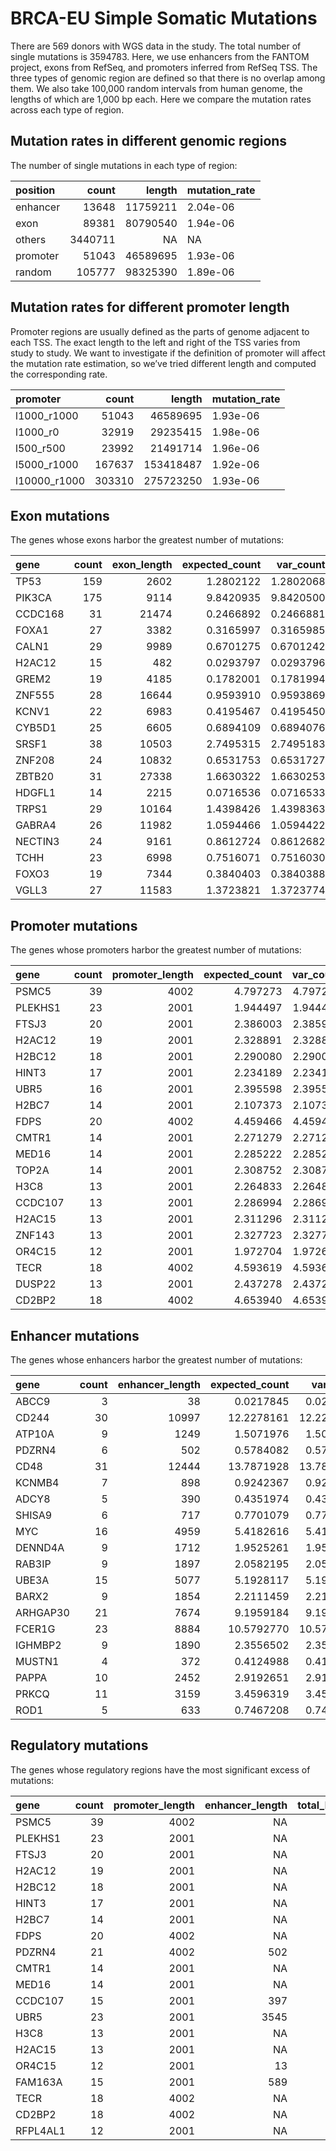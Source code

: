 BRCA-EU Simple Somatic Mutations
================

There are 569 donors with WGS data in the study. The total number of
single mutations is 3594783. Here, we use enhancers from the FANTOM
project, exons from RefSeq, and promoters inferred from RefSeq TSS. The
three types of genomic region are defined so that there is no overlap
among them. We also take 100,000 random intervals from human genome, the
lengths of which are 1,000 bp each. Here we compare the mutation rates
across each type of region.

## Mutation rates in different genomic regions

The number of single mutations in each type of region:

| position |   count |   length | mutation\_rate |
| :------- | ------: | -------: | :------------- |
| enhancer |   13648 | 11759211 | 2.04e-06       |
| exon     |   89381 | 80790540 | 1.94e-06       |
| others   | 3440711 |       NA | NA             |
| promoter |   51043 | 46589695 | 1.93e-06       |
| random   |  105777 | 98325390 | 1.89e-06       |

## Mutation rates for different promoter length

Promoter regions are usually defined as the parts of genome adjacent to
each TSS. The exact length to the left and right of the TSS varies from
study to study. We want to investigate if the definition of promoter
will affect the mutation rate estimation, so we’ve tried different
length and computed the corresponding rate.

| promoter      |  count |    length | mutation\_rate |
| :------------ | -----: | --------: | :------------- |
| l1000\_r1000  |  51043 |  46589695 | 1.93e-06       |
| l1000\_r0     |  32919 |  29235415 | 1.98e-06       |
| l500\_r500    |  23992 |  21491714 | 1.96e-06       |
| l5000\_r1000  | 167637 | 153418487 | 1.92e-06       |
| l10000\_r1000 | 303310 | 275723250 | 1.93e-06       |

## Exon mutations

<!-- The transcripts whose exon harbor the greatest number of mutations: -->

The genes whose exons harbor the greatest number of
mutations:

| gene    | count | exon\_length | expected\_count | var\_count | log.p\_value |
| :------ | ----: | -----------: | --------------: | ---------: | -----------: |
| TP53    |   159 |         2602 |       1.2802122 |  1.2802068 |    265.96401 |
| PIK3CA  |   175 |         9114 |       9.8420935 |  9.8420500 |    148.51001 |
| CCDC168 |    31 |        21474 |       0.2466892 |  0.2466881 |     52.86214 |
| FOXA1   |    27 |         3382 |       0.3165997 |  0.3165985 |     41.65576 |
| CALN1   |    29 |         9989 |       0.6701275 |  0.6701242 |     36.26920 |
| H2AC12  |    15 |          482 |       0.0293797 |  0.0293796 |     35.10775 |
| GREM2   |    19 |         4185 |       0.1782001 |  0.1781994 |     31.39135 |
| ZNF555  |    28 |        16644 |       0.9593910 |  0.9593869 |     30.39033 |
| KCNV1   |    22 |         6983 |       0.4195467 |  0.4195450 |     29.52382 |
| CYB5D1  |    25 |         6605 |       0.6894109 |  0.6894076 |     29.51644 |
| SRSF1   |    38 |        10503 |       2.7495315 |  2.7495183 |     29.18911 |
| ZNF208  |    24 |        10832 |       0.6531753 |  0.6531727 |     28.50418 |
| ZBTB20  |    31 |        27338 |       1.6630322 |  1.6630253 |     27.76621 |
| HDGFL1  |    14 |         2215 |       0.0716536 |  0.0716533 |     26.99612 |
| TRPS1   |    29 |        10164 |       1.4398426 |  1.4398363 |     26.95939 |
| GABRA4  |    26 |        11982 |       1.0594466 |  1.0594422 |     26.39632 |
| NECTIN3 |    24 |         9161 |       0.8612724 |  0.8612682 |     25.70817 |
| TCHH    |    23 |         6998 |       0.7516071 |  0.7516030 |     25.57732 |
| FOXO3   |    19 |         7344 |       0.3840403 |  0.3840388 |     25.14031 |
| VGLL3   |    27 |        11583 |       1.3723821 |  1.3723774 |     24.89939 |

## Promoter mutations

<!-- The transcripts whose promoters harbor the greatest number of mutations: -->

The genes whose promoters harbor the greatest number of
mutations:

| gene    | count | promoter\_length | expected\_count | var\_count | log.p\_value |
| :------ | ----: | ---------------: | --------------: | ---------: | -----------: |
| PSMC5   |    39 |             4002 |        4.797273 |   4.797252 |    21.778942 |
| PLEKHS1 |    23 |             2001 |        1.944497 |   1.944490 |    16.577849 |
| FTSJ3   |    20 |             2001 |        2.386003 |   2.385992 |    11.816871 |
| H2AC12  |    19 |             2001 |        2.328891 |   2.328880 |    11.067268 |
| H2BC12  |    18 |             2001 |        2.290080 |   2.290069 |    10.268216 |
| HINT3   |    17 |             2001 |        2.234189 |   2.234179 |     9.529216 |
| UBR5    |    16 |             2001 |        2.395598 |   2.395589 |     8.225051 |
| H2BC7   |    14 |             2001 |        2.107373 |   2.107364 |     7.258196 |
| FDPS    |    20 |             4002 |        4.459466 |   4.459447 |     7.234882 |
| CMTR1   |    14 |             2001 |        2.271279 |   2.271269 |     6.868547 |
| MED16   |    14 |             2001 |        2.285222 |   2.285213 |     6.836925 |
| TOP2A   |    14 |             2001 |        2.308752 |   2.308742 |     6.784076 |
| H3C8    |    13 |             2001 |        2.264833 |   2.264823 |     6.086801 |
| CCDC107 |    13 |             2001 |        2.286994 |   2.286985 |     6.040652 |
| H2AC15  |    13 |             2001 |        2.311296 |   2.311285 |     5.990655 |
| ZNF143  |    13 |             2001 |        2.327723 |   2.327713 |     5.957211 |
| OR4C15  |    12 |             2001 |        1.972704 |   1.972696 |     5.925799 |
| TECR    |    18 |             4002 |        4.593619 |   4.593600 |     5.764399 |
| DUSP22  |    13 |             2001 |        2.437278 |   2.437268 |     5.741159 |
| CD2BP2  |    18 |             4002 |        4.653940 |   4.653921 |     5.686860 |

## Enhancer mutations

<!-- The transcripts whose enhancers harbor the greatest number of mutations: -->

The genes whose enhancers harbor the greatest number of
mutations:

| gene     | count | enhancer\_length | expected\_count | var\_count | log.p\_value |
| :------- | ----: | ---------------: | --------------: | ---------: | -----------: |
| ABCC9    |     3 |               38 |       0.0217845 |  0.0217844 |     5.770803 |
| CD244    |    30 |            10997 |      12.2278161 | 12.2277668 |     4.901036 |
| ATP10A   |     9 |             1249 |       1.5071976 |  1.5071905 |     4.541019 |
| PDZRN4   |     6 |              502 |       0.5784082 |  0.5784056 |     4.498093 |
| CD48     |    31 |            12444 |      13.7871928 | 13.7871371 |     4.340925 |
| KCNMB4   |     7 |              898 |       0.9242367 |  0.9242333 |     4.290803 |
| ADCY8    |     5 |              390 |       0.4351974 |  0.4351956 |     4.042417 |
| SHISA9   |     6 |              717 |       0.7701079 |  0.7701051 |     3.822644 |
| MYC      |    16 |             4959 |       5.4182616 |  5.4182402 |     3.770027 |
| DENND4A  |     9 |             1712 |       1.9525261 |  1.9525172 |     3.700157 |
| RAB3IP   |     9 |             1897 |       2.0582195 |  2.0582108 |     3.534550 |
| UBE3A    |    15 |             5077 |       5.1928117 |  5.1927921 |     3.475489 |
| BARX2    |     9 |             1854 |       2.2111459 |  2.2111354 |     3.312848 |
| ARHGAP30 |    21 |             7674 |       9.1959184 |  9.1958765 |     3.239923 |
| FCER1G   |    23 |             8884 |      10.5792770 | 10.5792297 |     3.201368 |
| IGHMBP2  |     9 |             1890 |       2.3556502 |  2.3556389 |     3.120515 |
| MUSTN1   |     4 |              372 |       0.4124988 |  0.4124971 |     3.060829 |
| PAPPA    |    10 |             2452 |       2.9192651 |  2.9192518 |     3.045098 |
| PRKCQ    |    11 |             3159 |       3.4596319 |  3.4596177 |     3.031454 |
| ROD1     |     5 |              633 |       0.7467208 |  0.7467173 |     2.981133 |

## Regulatory mutations

<!-- The transcripts whose regulatory regions have the most significant excess of mutations: -->

The genes whose regulatory regions have the most significant excess of
mutations:

| gene     | count | promoter\_length | enhancer\_length | total\_length | expected\_count | log.p\_value |
| :------- | ----: | ---------------: | ---------------: | ------------: | --------------: | -----------: |
| PSMC5    |    39 |             4002 |               NA |          4002 |        4.797273 |    21.778942 |
| PLEKHS1  |    23 |             2001 |               NA |          2001 |        1.944497 |    16.577849 |
| FTSJ3    |    20 |             2001 |               NA |          2001 |        2.386003 |    11.816871 |
| H2AC12   |    19 |             2001 |               NA |          2001 |        2.328891 |    11.067268 |
| H2BC12   |    18 |             2001 |               NA |          2001 |        2.290080 |    10.268216 |
| HINT3    |    17 |             2001 |               NA |          2001 |        2.234189 |     9.529216 |
| H2BC7    |    14 |             2001 |               NA |          2001 |        2.107373 |     7.258196 |
| FDPS     |    20 |             4002 |               NA |          4002 |        4.459466 |     7.234882 |
| PDZRN4   |    21 |             4002 |              502 |          4504 |        4.914081 |     7.213911 |
| CMTR1    |    14 |             2001 |               NA |          2001 |        2.271279 |     6.868547 |
| MED16    |    14 |             2001 |               NA |          2001 |        2.285222 |     6.836925 |
| CCDC107  |    15 |             2001 |              397 |          2398 |        2.724898 |     6.689597 |
| UBR5     |    23 |             2001 |             3545 |          5546 |        6.345315 |     6.580562 |
| H3C8     |    13 |             2001 |               NA |          2001 |        2.264833 |     6.086801 |
| H2AC15   |    13 |             2001 |               NA |          2001 |        2.311296 |     5.990655 |
| OR4C15   |    12 |             2001 |               13 |          2014 |        1.978227 |     5.913416 |
| FAM163A  |    15 |             2001 |              589 |          2590 |        3.177076 |     5.871218 |
| TECR     |    18 |             4002 |               NA |          4002 |        4.593619 |     5.764399 |
| CD2BP2   |    18 |             4002 |               NA |          4002 |        4.653940 |     5.686860 |
| RFPL4AL1 |    12 |             2001 |               NA |          2001 |        2.090024 |     5.671167 |
